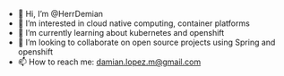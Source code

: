 - 👋 Hi, I’m @HerrDemian
- 👀 I’m interested in cloud native computing, container platforms 
- 🌱 I’m currently learning about kubernetes and openshift
- 💞️ I’m looking to collaborate on open source projects using Spring and openshift
- 📫 How to reach me: damian.lopez.m@gmail.com

<!---
HerrDemian/HerrDemian is a ✨ special ✨ repository because its `README.md` (this file) appears on your GitHub profile.
You can click the Preview link to take a look at your changes.
--->
